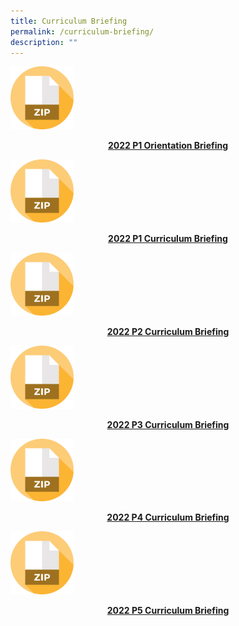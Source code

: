 ```yaml
---
title: Curriculum Briefing
permalink: /curriculum-briefing/
description: ""
---
```

<a href="/files/Consolidated-slides_final-v2.pdf"><img style="width: 20%;" src="/images/zip.png" /></a>
<p style="text-align: center;"><strong><a href="/files/Consolidated-slides_final-v2.pdf">2022 P1 Orientation Briefing</a></strong></p>
<a href="https://drive.google.com/file/d/1hg5FxTnkltx46cECZNjQF9ttdF8gw03q/view"><img style="width: 20%;" src="/images/zip.png" /></a>
<p style="text-align: center;"><strong><a href="https://drive.google.com/file/d/1hg5FxTnkltx46cECZNjQF9ttdF8gw03q/view">2022 P1 Curriculum Briefing</a></strong></p>
<a href="https://drive.google.com/file/d/1DtIrHecIpEwgw_4GozU8qMfndDY0JHZe/view"><img style="width: 20%;" src="/images/zip.png" /></a>
<p style="text-align: center;"><strong><a href="https://drive.google.com/file/d/1DtIrHecIpEwgw_4GozU8qMfndDY0JHZe/view">2022 P2 Curriculum Briefing</a></strong></p>
<a href="https://drive.google.com/file/d/1-YIh_gWYANJ1PGVAuDScszFPcMcUofnA/view"><img style="width: 20%;" src="/images/zip.png" /></a>
<p style="text-align: center;"><strong><a href="https://drive.google.com/file/d/1-YIh_gWYANJ1PGVAuDScszFPcMcUofnA/view">2022 P3 Curriculum Briefing</a></strong></p>
<a href="https://drive.google.com/file/d/1JFNeyGLq_yxBHhVkgMZGWXCafxuWyKuS/view"><img style="width: 20%;" src="/images/zip.png" /></a>
<p style="text-align: center;"><strong><a href="https://drive.google.com/file/d/1JFNeyGLq_yxBHhVkgMZGWXCafxuWyKuS/view">2022 P4 Curriculum Briefing</a></strong></p>
<a href="https://drive.google.com/file/d/1ck7vFLcHv-n3vfjhkGygmiKMMrmCqDuT/view"><img style="width: 20%;" src="/images/zip.png" /></a>
<p style="text-align: center;"><strong><a href="https://drive.google.com/file/d/1ck7vFLcHv-n3vfjhkGygmiKMMrmCqDuT/view">2022 P5 Curriculum Briefing</a></strong></p>